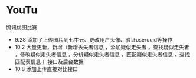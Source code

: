 # YouTu


腾讯优图比赛

- 9.28 添加了上传图片到七牛云、更改用户头像、验证useruuid等操作
- 10.2 大量更新，新增（新增丢失者信息 ，添加疑似走失者 ，查找疑似走失者 ，修改疑似走失者信息 ，分析疑似走失者信息 ，匹配疑似走失者信息 ，查找匹配表信息 ）接口及后台数据
- 10.8 添加上传直接对比接口
